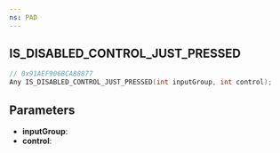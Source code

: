 ```yaml
---
ns: PAD
---
```

## IS_DISABLED_CONTROL_JUST_PRESSED

```c
// 0x91AEF906BCA88877
Any IS_DISABLED_CONTROL_JUST_PRESSED(int inputGroup, int control);
```

## Parameters
* **inputGroup**:
* **control**:
